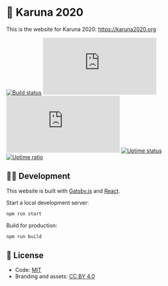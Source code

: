 # 🙌 Karuna 2020

This is the website for Karuna 2020: https://karuna2020.org

[![Build status](https://img.shields.io/github/workflow/status/Karuna2020/karuna2020.org/Build%20site?label=Build%20CI&logo=github)](https://github.com/Karuna2020/karuna2020.org/actions)
[![Dependencies](https://img.shields.io/david/Karuna2020/karuna2020.org)](https://david-dm.org/Karuna2020/karuna2020.org)
[![GitHub](https://img.shields.io/github/license/Karuna2020/karuna2020.org)](https://github.com/Karuna2020/karuna2020.org/blob/master/LICENSE)
[![Uptime status](https://img.shields.io/uptimerobot/status/m784633154-5979e255bd05fba09d895960)](https://stats.uptimerobot.com/m29YvtjqOg)
[![Uptime ratio](https://img.shields.io/uptimerobot/ratio/7/m784633154-5979e255bd05fba09d895960)](https://stats.uptimerobot.com/m29YvtjqOg)

## 👩‍💻 Development

This website is built with [Gatsby.js](https://www.gatsbyjs.org) and [React](https://reactjs.org).

Start a local development server:

```bash
npm run start
```

Build for production:

```bash
npm run build
```

## 📄 License

- Code: [MIT](./LICENSE)
- Branding and assets: [CC BY 4.0](https://creativecommons.org/licenses/by/4.0/)
